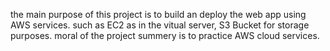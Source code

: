 the main purpose of this project is to build an deploy the web app using AWS services. such as EC2 as in the vitual server, S3 Bucket for storage purposes. moral of the project summery is to practice AWS cloud services.